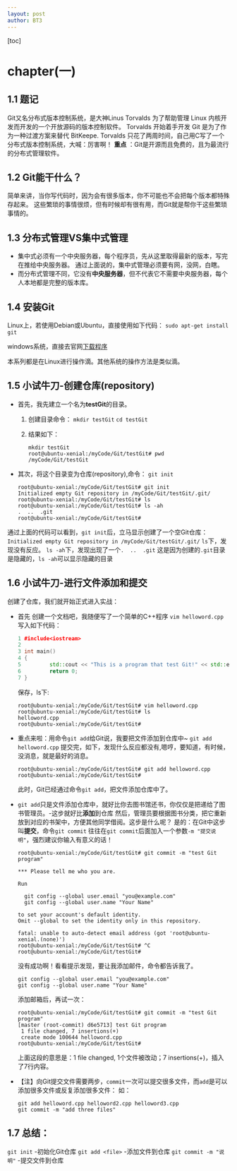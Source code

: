 ```yaml
---
layout: post
author: BT3
---
```


[toc]

# chapter(一)
## 1.1 题记
Git又名分布式版本控制系统，是大神Linus Torvalds 为了帮助管理 Linux 内核开发而开发的一个开放源码的版本控制软件。
Torvalds 开始着手开发 Git 是为了作为一种过渡方案来替代 BitKeepe.
Torvalds 只花了两周时间，自己用C写了一个分布式版本控制系统，大喊：厉害啊！
**重点** ：Git是开源而且免费的，且为最流行的分布式管理软件。

## 1.2 Git能干什么？
简单来讲，当你写代码时，因为会有很多版本，你不可能也不会把每个版本都特殊存起来。
这些繁琐的事情很烦，但有时候却有很有用，而Git就是帮你干这些繁琐事情的。

## 1.3 分布式管理VS集中式管理
- 集中式必须有一个中央服务器，每个程序员，先从这里取得最新的版本，写完在推给中央服务器。
    通过上面说的，集中式管理必须要有网，没网，白瞎。
- 而分布式管理不同，它没有**中央服务器**，但不代表它不需要中央服务器，每个人本地都是完整的版本库。

## 1.4 安装Git
Linux上，若使用Debian或Ubuntu，直接使用如下代码：
`sudo apt-get install git`

windows系统，直接去官网[下载程序](https://git-scm.com/downloads)

本系列都是在Linux进行操作滴。其他系统的操作方法是类似滴。

## 1.5 小试牛刀-创建仓库(repository)
- 首先，我先建立一个名为**testGit**的目录。
    1. 创建目录命令：
        `mkdir testGit`
        `cd testGit`
    2. 结果如下：

        ```
        mkdir testGit
        root@ubuntu-xenial:/myCode/Git/testGit# pwd
        /myCode/Git/testGit
        ```

- 其次，将这个目录变为仓库(repository),命令：
    `git init`

    ```
    root@ubuntu-xenial:/myCode/Git/testGit# git init
    Initialized empty Git repository in /myCode/Git/testGit/.git/
    root@ubuntu-xenial:/myCode/Git/testGit# ls
    root@ubuntu-xenial:/myCode/Git/testGit# ls -ah
    .  ..  .git
    root@ubuntu-xenial:/myCode/Git/testGit#
    ```

通过上面的代码可以看到，`git init`后，立马显示创建了一个空Git仓库：
`Initialized empty Git repository in /myCode/Git/testGit/.git/`
`ls`下，发现没有反应。
`ls -ah`下，发现出现了一个`.  ..  .git`
这是因为创建的`.git`目录是隐藏的，`ls -ah`可以显示隐藏的目录

## 1.6 小试牛刀-进行文件添加和提交
创建了仓库，我们就开始正式进入实战：
- 首先 创建一个文档吧，我随便写了一个简单的C++程序
    `vim helloword.cpp`
    写入如下代码：
    ```helloword.cpp
    1 #include<iostream>
    2
    3 int main()
    4 {
    5         std::cout << "This is a program that test Git!" << std::endl;
    6         return 0;
    7 }
    ```
    
    保存，ls下:
    ```dotnetcli
    root@ubuntu-xenial:/myCode/Git/testGit# vim helloword.cpp
    root@ubuntu-xenial:/myCode/Git/testGit# ls
    helloword.cpp
    root@ubuntu-xenial:/myCode/Git/testGit#
    ```

- 重点来啦：用命令`git add`给Git说，我要把文件添加到仓库中~
    `git add helloword.cpp`
    提交完，如下，发现什么反应都没有,嗯哼，要知道，有时候，没消息，就是最好的消息。
    
    ```dotnetcli
    root@ubuntu-xenial:/myCode/Git/testGit# git add helloword.cpp
    root@ubuntu-xenial:/myCode/Git/testGit#
    ```

    此时，Git已经通过命令`git add`，把文件添加仓库中了。
- `git add`只是文件添加仓库中，就好比你去图书馆还书，你仅仅是把递给了图书管理员。-这步就好比**添加**到仓库
    然后，管理员要根据图书分类，把它重新放到对应的书架中，方便其他同学借阅。这步是什么呢？
    是的：在Git中这步叫**提交**，命令`git commit`
    往往在`git commit`后面加入一个参数`-m "提交说明"`，强烈建议你输入有意义的话！
    
    ```dotnetcli
    root@ubuntu-xenial:/myCode/Git/testGit# git commit -m "test Git program"

    *** Please tell me who you are.

    Run

      git config --global user.email "you@example.com"
      git config --global user.name "Your Name"

    to set your account's default identity.
    Omit --global to set the identity only in this repository.

    fatal: unable to auto-detect email address (got 'root@ubuntu-xenial.(none)')
    root@ubuntu-xenial:/myCode/Git/testGit# ^C
    root@ubuntu-xenial:/myCode/Git/testGit#
    ```

    没有成功啊！看看提示发现，要让我添加邮件，命令都告诉我了。
    
    ```dotnetcli
    git config --global user.email "you@example.com"
    git config --global user.name "Your Name"
    ```
    添加邮箱后，再试一次：
    
    ```dotnetcli
    root@ubuntu-xenial:/myCode/Git/testGit# git commit -m "test Git program"
    [master (root-commit) d6e5713] test Git program
     1 file changed, 7 insertions(+)
     create mode 100644 helloword.cpp
    root@ubuntu-xenial:/myCode/Git/testGit#
    ```

    上面这段的意思是：1 file changed, 1个文件被改动；7 insertions(+)，插入了7行内容。
- 【注】向Git提交文件需要两步，`commit`一次可以提交很多文件，而`add`是可以添加很多文件或反复添加很多文件：
    如：
    
    ```dotnetcli
    git add helloword.cpp helloword2.cpp helloword3.cpp
    git commit -m "add three files"
    ```

## 1.7 总结：
`git init` -初始化Git仓库
`git add <file>` -添加文件到仓库
`git commit -m "说明"` -提交文件到仓库
